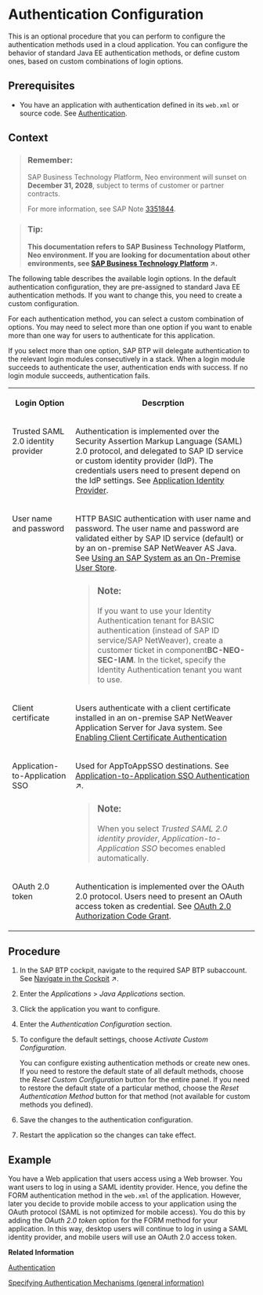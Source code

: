 <!-- loio4a467239658c437b9e2de6c9ddfd93fb -->

# Authentication Configuration

This is an optional procedure that you can perform to configure the authentication methods used in a cloud application. You can configure the behavior of standard Java EE authentication methods, or define custom ones, based on custom combinations of login options.



## Prerequisites

-   You have an application with authentication defined in its `web.xml` or source code. See [Authentication](authentication-e637f62.md#loioe637f62abb571014857cb0232adc43a7).



## Context

> ### Remember:  
> SAP Business Technology Platform, Neo environment will sunset on **December 31, 2028**, subject to terms of customer or partner contracts.
> 
> For more information, see SAP Note [3351844](https://launchpad.support.sap.com/#/notes/3351844).

> ### Tip:  
> **This documentation refers to SAP Business Technology Platform, Neo environment. If you are looking for documentation about other environments, see [SAP Business Technology Platform](https://help.sap.com/viewer/65de2977205c403bbc107264b8eccf4b/Cloud/en-US/6a2c1ab5a31b4ed9a2ce17a5329e1dd8.html "SAP Business Technology Platform (SAP BTP) is an integrated offering comprised of four technology portfolios: database and data management, application development and integration, analytics, and intelligent technologies. The platform offers users the ability to turn data into business value, compose end-to-end business processes, and build and extend SAP applications quickly.") :arrow_upper_right:.**

The following table describes the available login options. In the default authentication configuration, they are pre-assigned to standard Java EE authentication methods. If you want to change this, you need to create a custom configuration.

For each authentication method, you can select a custom combination of options. You may need to select more than one option if you want to enable more than one way for users to authenticate for this application.

If you select more than one option, SAP BTP will delegate authentication to the relevant login modules consecutively in a stack. When a login module succeeds to authenticate the user, authentication ends with success. If no login module succeeds, authentication fails.


<table>
<tr>
<th valign="top">

Login Option



</th>
<th valign="top">

Descrption



</th>
</tr>
<tr>
<td valign="top">

Trusted SAML 2.0 identity provider



</td>
<td valign="top">

Authentication is implemented over the Security Assertion Markup Language \(SAML\) 2.0 protocol, and delegated to SAP ID service or custom identity provider \(IdP\). The credentials users need to present depend on the IdP settings. See [Application Identity Provider](application-identity-provider-dc61853.md#loiodc618538d97610148155d97dcd123c24).



</td>
</tr>
<tr>
<td valign="top">

User name and password



</td>
<td valign="top">

HTTP BASIC authentication with user name and password. The user name and password are validated either by SAP ID service \(default\) or by an on-premise SAP NetWeaver AS Java. See [Using an SAP System as an On-Premise User Store](using-an-sap-system-as-an-on-premise-user-store-71fdf1c.md).

> ### Note:  
> If you want to use your Identity Authentication tenant for BASIC authentication \(instead of SAP ID service/SAP NetWeaver\), create a customer ticket in component**BC-NEO-SEC-IAM**. In the ticket, specify the Identity Authentication tenant you want to use.



</td>
</tr>
<tr>
<td valign="top">

Client certificate



</td>
<td valign="top">

Users authenticate with a client certificate installed in an on-premise SAP NetWeaver Application Server for Java system. See [Enabling Client Certificate Authentication](enabling-client-certificate-authentication-0d7cf63.md)



</td>
</tr>
<tr>
<td valign="top">

Application-to-Application SSO



</td>
<td valign="top">

Used for AppToAppSSO destinations. See [Application-to-Application SSO Authentication](https://help.sap.com/viewer/b865ed651e414196b39f8922db2122c7/Cloud/en-US/e022a5eebaec4dbbabef7f5d60e13dd4.html "") :arrow_upper_right:.

> ### Note:  
> When you select *Trusted SAML 2.0 identity provider*, *Application-to-Application SSO* becomes enabled automatically.



</td>
</tr>
<tr>
<td valign="top">

OAuth 2.0 token



</td>
<td valign="top">

Authentication is implemented over the OAuth 2.0 protocol. Users need to present an OAuth access token as credential. See [OAuth 2.0 Authorization Code Grant](oauth-2-0-authorization-code-grant-b7b5893.md).



</td>
</tr>
</table>



## Procedure

1.  In the SAP BTP cockpit, navigate to the required SAP BTP subaccount. See [Navigate in the Cockpit](https://help.sap.com/viewer/65de2977205c403bbc107264b8eccf4b/Cloud/en-US/0874895f1f78459f9517da55a11ffebd.html "Learn how to navigate to your global accounts and subaccounts in the SAP BTP cockpit.") :arrow_upper_right:.

2.  Enter the *Applications* \> *Java Applications* section.

3.  Click the application you want to configure.

4.  Enter the *Authentication Configuration* section.

5.  To configure the default settings, choose *Activate Custom Configuration*.

    You can configure existing authentication methods or create new ones. If you need to restore the default state of all default methods, choose the *Reset Custom Configuration* button for the entire panel. If you need to restore the default state of a particular method, choose the *Reset Authentication Method* button for that method \(not available for custom methods you defined\).

6.  Save the changes to the authentication configuration.

7.  Restart the application so the changes can take effect.




## Example

You have a Web application that users access using a Web browser. You want users to log in using a SAML identity provider. Hence, you define the FORM authentication method in the `web.xml` of the application. However, later you decide to provide mobile access to your application using the OAuth protocol \(SAML is not optimized for mobile access\). You do this by adding the *OAuth 2.0 token* option for the FORM method for your application. In this way, desktop users will continue to log in using a SAML identity provider, and mobile users will use an OAuth 2.0 access token.

**Related Information**  


[Authentication](authentication-e637f62.md#loioe637f62abb571014857cb0232adc43a7 "In the Neo environment, enable user authentication for access to your applications.")

[Specifying Authentication Mechanisms \(general information\)](http://docs.oracle.com/javaee/6/tutorial/doc/gkbaa.html#gkbsa)

